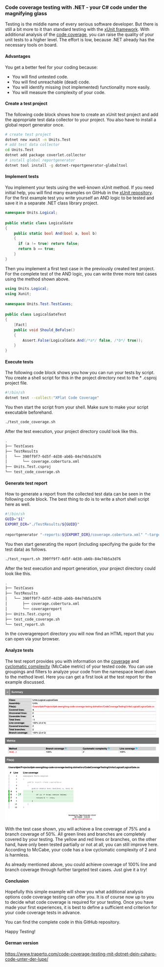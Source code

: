 ### Code coverage testing with .NET - your C# code under the magnifying glass
Testing is the middle name of every serious software developer. But there is still a bit more to it than standard testing with the [xUnit framework](https://xunit.net/). With additional analysis of the [code coverage](https://en.wikipedia.org/wiki/Code_coverage), you can raise the quality of your unit tests to a higher level. The effort is low, because .NET already has the necessary tools on board.

#### **Advantages**
You get a better feel for your coding because:
* You will find untested code.
* You will find unreachable (dead) code.
* You will identify missing (not implemented) functionality more easily.
* You will measure the complexity of your code.

#### **Create a test project**
The following code block shows how to create an xUnit test project and add the appropriate test data collector to your project. You also have to install a global report generator once.

```sh
# create test project
dotnet new xunit -n Units.Test
# add test data collector
cd Units.Test
dotnet add package coverlet.collector
# install global reportgenerator
dotnet tool install -g dotnet-reportgenerator-globaltool
```

#### **Implement tests**
You implement your tests using the well-known xUnit method. If you need initial help, you will find many examples on GitHub in the [xUnit repository](https://github.com/xunit/samples.xunit). For the first example test you write yourself an AND logic to be tested and save it in a separate .NET class library project.

```csharp
namespace Units.Logical;

public static class LogicalGate
{
    public static bool And(bool a, bool b)
    {
      if (a != true) return false;
      return b == true;
    }
}
```

Then you implement a first test case in the previously created test project. For the complete test of the AND logic, you can write three more test cases using the method shown above.

```csharp
using Units.Logical;
using Xunit;
 
namespace Units.Test.TestCases;

public class LogicalGateTest
{
    [Fact]
    public void Should_BeFalse()
    {
        Assert.False(LogicalGate.And(/*a*/ false, /*b*/ true));
    }
}
```

#### **Execute tests**
The following code block shows you how you can run your tests by script. You create a shell script for this in the project directory next to the * .csproj project file.

```sh
#!/bin/sh
dotnet test --collect:"XPlat Code Coverage"
```

You then start the script from your shell. Make sure to make your script executable beforehand.

```sh
./test_code_coverage.sh
```

After the test execution, your project directory could look like this.

```sh
.
├── TestCases
├── TestResults
│   └── 390ff9f7-6d5f-4d38-ab6b-84e74b5a3d76
│       └── coverage.cobertura.xml
├── Units.Test.csproj
└── test_code_coverage.sh
```

#### **Generate test report**
How to generate a report from the collected test data can be seen in the following code block. The best thing to do is to write a short shell script here as well.

```sh
#!/bin/sh
GUID="$1"
EXPORT_DIR="./TestResults/${GUID}"

reportgenerator "-reports:${EXPORT_DIR}/coverage.cobertura.xml" "-targetdir:${EXPORT_DIR}/coveragereport" -reporttypes:Html
```

You then start generating the report (including specifying the guide for the test data) as follows.

```sh
./test_report.sh 390ff9f7-6d5f-4d38-ab6b-84e74b5a3d76
```

After the test execution and report generation, your project directory could look like this.

```sh
.
├── TestCases
├── TestResults
│   └── 390ff9f7-6d5f-4d38-ab6b-84e74b5a3d76
│       ├── coverage.cobertura.xml
│       └── coveragereport
├── Units.Test.csproj
├── test_code_coverage.sh
└── test_report.sh
```

In the coveragereport directory you will now find an HTML report that you can open via your browser.

#### **Analyze tests**
The test report provides you with information on the [coverage](https://en.wikipedia.org/wiki/Code_coverage) and [cyclomatic complexity](https://en.wikipedia.org/wiki/Cyclomatic_complexity) (McCabe metric) of your tested code. You can use groupings and filters to analyze your code from the namespace level down to the method level. Here you can get a first look at the test report for the example discussed.

<img width="800px" src="./img/screenshot-coverage-report.png"/>

With the test case shown, you will achieve a line coverage of 75% and a branch coverage of 50%. All green lines and branches are completely covered by your testing. The yellow and red lines or branches, on the other hand, have only been tested partially or not at all, you can still improve here. According to McCabe, your code has a low cyclomatic complexity of 2 and is harmless.

As already mentioned above, you could achieve coverage of 100% line and branch coverage through further targeted test cases. Just give it a try!

#### **Conclusion**
Hopefully this simple example will show you what additional analysis options code coverage testing can offer you. It is of course now up to you to decide what code coverage is required for your testing. Once you have made your first experiences, it is best to define a sufficient end criterion for your code coverage tests in advance.

You can find the complete code in this GitHub repository.

Happy Testing!

#### **German version**

https://www.traperto.com/code-coverage-testing-mit-dotnet-dein-csharp-code-unter-der-lupe/
